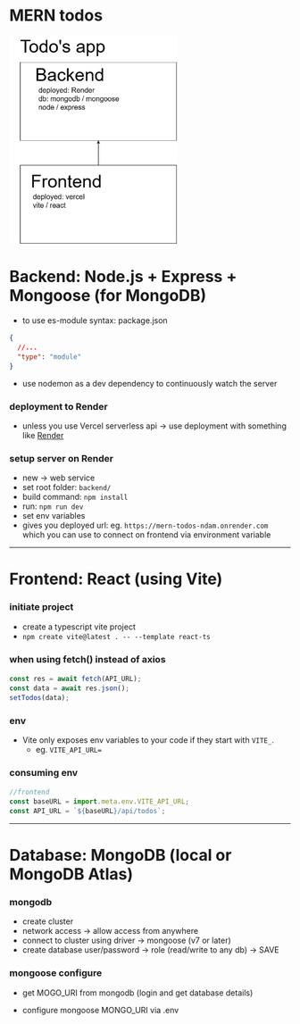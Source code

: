 # MERN todos

<img
src='assets/todo.drawio.png'
alt='todo.drawio.png'
width=300
/>

# Backend: Node.js + Express + Mongoose (for MongoDB)

- to use es-module syntax: package.json

```json
{
  //...
  "type": "module"
}
```

- use nodemon as a dev dependency to continuously watch the server

### deployment to Render

- unless you use Vercel serverless api -> use deployment with something like [Render](render.com)

### setup server on Render

- new -> web service
- set root folder: `backend/`
- build command: `npm install`
- run: `npm run dev`
- set env variables
- gives you deployed url: eg. `https://mern-todos-ndam.onrender.com` which you can use to connect on frontend via environment variable

---

# Frontend: React (using Vite)

### initiate project

- create a typescript vite project
- `npm create vite@latest . -- --template react-ts`

### when using fetch() instead of axios

```js
const res = await fetch(API_URL);
const data = await res.json();
setTodos(data);
```

### env

- Vite only exposes env variables to your code if they start with `VITE_`.
  - eg. `VITE_API_URL=`

### consuming env

```js
//frontend
const baseURL = import.meta.env.VITE_API_URL;
const API_URL = `${baseURL}/api/todos`;
```

---

# Database: MongoDB (local or MongoDB Atlas)

### mongodb

- create cluster
- network access -> allow access from anywhere
- connect to cluster using driver -> mongoose (v7 or later)
- create database user/password -> role (read/write to any db) -> SAVE

### mongoose configure

- get MOGO_URI from mongodb (login and get database details)

- configure mongoose MONGO_URI via .env
